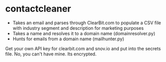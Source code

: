 # contactcleaner
* Takes an email and parses through ClearBit.com to populate a CSV file with industry segment and description for marketing purposes
* Takes a name and resolves it to a domain name (domainresolver.py)
* Hunts for emails from a domain name (mailhunter.py)

Get your own API key for clearbit.com and snov.io and put into the secrets file. No, you can't have mine. Its encrypted.
